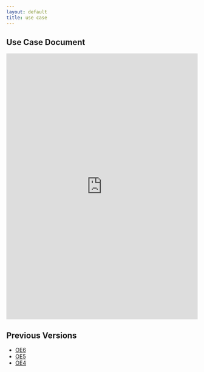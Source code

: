 ```yaml
---
layout: default
title: use case
---
```


## Use Case Document
<iframe src="https://docs.google.com/document/d/e/2PACX-1vR6-fYX9Qa45xv7J5z2_19UVkR222kj5ABEEBiS4-8MplTabHZY7XezPQY2e0jZTA/pub" style="width: 100%;height: 700px;border: none;"></iframe>

## Previous Versions
- [OE6](https://docs.google.com/document/d/e/2PACX-1vR6-fYX9Qa45xv7J5z2_19UVkR222kj5ABEEBiS4-8MplTabHZY7XezPQY2e0jZTA/pub)
- [OE5](https://docs.google.com/document/d/e/2PACX-1vT_IIfxNyz3MZjfaRNbW45gRsXGJOy3kDDchVbwou09jcxra1hdu0z3i69FxiEimg/pub)
- [OE4](https://docs.google.com/document/d/e/2PACX-1vQxPQ7XQLdRMtzkSlYNk_0Z37ANvPJ-jMGlqmf6r_G2VGrBrrZ8BxE9M-gSnEuDjXNfezFcMlSMKOgP/pub)
